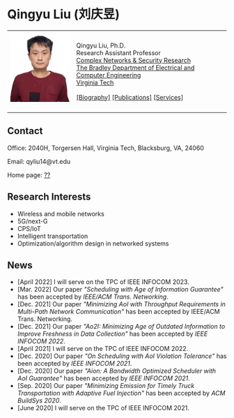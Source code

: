 <head>
<meta name="generator" content="jemdoc, see http://jemdoc.jaboc.net/" />
<meta http-equiv="Content-Type" content="text/html;charset=utf-8" />
<link rel="stylesheet" href="jemdoc.css" type="text/css" />
</head>
<body>
<div id="layout-content">
<div id="toptitle">
<h1>Qingyu Liu (刘庆昱)</h1>
</div>
<table class="imgtable"><tr><td>
<a href="https://qyliu.github.io/"><img src="Qingyu.PNG" alt="alt text" width="180px" /></a>&nbsp;</td>
<td align="left"><p>Qingyu Liu, Ph.D.<br />
Research Assistant Professor <br />
<a href="https://www.cnsr.ictas.vt.edu/">Complex Networks & Security Research</a> <br />
<a href="https://ece.vt.edu/">The Bradley Department of Electrical and Computer Engineering</a> <br />
<a href="https://vt.edu/">Virginia Tech</a> <br />
<br />
<a href="??">[Biography]</a> 
  <a href="??">[Publications]</a> 
  <a href="??">[Services]</a></p>
</td></tr></table>

<h2>Contact</h2>
<p>Office: 2040H, Torgersen Hall, Virginia Tech, Blacksburg, VA, 24060<br /></p>
<p>Email: qyliu14@vt.edu</p>
<p>Home page: <a href="??">??</a></p>

<h2>Research Interests</h2>
<ul>
<p><li>Wireless and mobile networks
</li>
<li>5G/next-G
</li><li>CPS/IoT
</li><li>Intelligent transportation
</li><li>Optimization/algorithm design in networked systems
</li></p>
</ul>  




<h2>News</h2>
<ul>
<p><li>[April 2022] I will serve on the TPC of IEEE INFOCOM 2023.
</li>
<li>[Mar. 2022] Our paper <i>"Scheduling with Age of Information Guarantee"</i> has been accepted by <i>IEEE/ACM Trans. Networking</i>.
</li><li>[Dec. 2021] Our paper <i>"Minimizing AoI with Throughput Requirements in Multi-Path Network Communication"</i> has been accepted by IEEE/ACM Trans. Networking</i>.
</li><li>[Dec. 2021] Our paper <i>"Ao2I: Minimizing Age of Outdated Information to Improve Freshness in Data Collection"</i> has been accepted by <i>IEEE INFOCOM 2022</i>. 
</li><li>[April 2021] I will serve on the TPC of IEEE INFOCOM 2022.
</li><li>[Dec. 2020] Our paper <i>"On Scheduling with AoI Violation Tolerance"</i> has been accepted by <i>IEEE INFOCOM 2021</i>. 
</li><li>[Dec. 2020] Our paper <i>"Aion: A Bandwidth Optimized Scheduler with AoI Guarantee"</i> has been accepted by <i>IEEE INFOCOM 2021</i>. 
</li><li>[Sep. 2020] Our paper <i>"Minimizing Emission for Timely Truck Transportation with Adaptive Fuel Injection"</i> has been accepted by <i>ACM BuildSys 2020</i>.
</li><li>[June 2020] I will serve on the TPC of IEEE INFOCOM 2021.
</li></p>
</ul>
 
</div>
</body>
</html>

 
